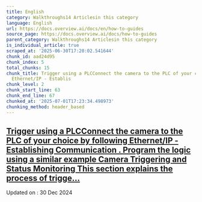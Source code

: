 ```yaml
---
title: English
category: Walkthroughs14 Articlesin this category
language: English
url: https://docs.overview.ai/docs/en/how-to-guides
source_page: https://docs.overview.ai/docs/how-to-guides
parent_category: Walkthroughs14 Articlesin this category
is_individual_article: true
scraped_at: '2025-06-30T17:20:02.541644'
chunk_id: aad24d95
chunk_index: 5
total_chunks: 15
chunk_title: Trigger using a PLCConnect the camera to the PLC of your choice by following
  Ethernet/IP - Establis
chunk_level: 2
chunk_start_line: 63
chunk_end_line: 67
chunked_at: '2025-07-01T17:23:34.498973'
chunking_method: header_based
---
```


## [Trigger using a PLCConnect the camera to the PLC of your choice by following Ethernet/IP - Establishing Communication . Program the logic using a similar example Camera Triggering and Status Monitoring This section explains the process of trigge...](/docs/trigger-using-a-plc)

Updated on : 30 Dec 2024
